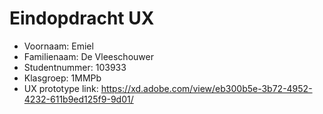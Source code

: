 # Eindopdracht UX

- Voornaam: Emiel
- Familienaam: De Vleeschouwer
- Studentnummer: 103933
- Klasgroep: 1MMPb
- UX prototype link: https://xd.adobe.com/view/eb300b5e-3b72-4952-4232-611b9ed125f9-9d01/